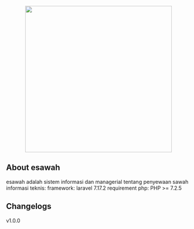 <p align="center"><img src="https://www.esawah.my.id/logo/esawah-logo.png" width="400"></p>

## About esawah

esawah adalah sistem informasi dan managerial tentang penyewaan sawah
informasi teknis:
framework: laravel 7.17.2
requirement
php: PHP >= 7.2.5

## Changelogs
v1.0.0
